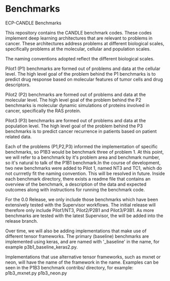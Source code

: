 # Benchmarks
ECP-CANDLE Benchmarks


This repository contains the CANDLE benchmark codes. These codes implement deep learning architectures that are relevant to problems in cancer. These architectures address problems at different biological scales, specifically problems at the molecular, cellular and population scales.

The naming conventions adopted reflect the different biological scales.

Pilot1 (P1) benchmarks are formed out of problems and data at the cellular level. The high level goal of the problem behind the P1 benchmarks is to predict drug response based on molecular features of tumor cells and drug descriptors.

Pilot2 (P2) benchmarks are formed out of problems and data at the molecular level. The high level goal of the problem behind the P2 benchmarks is molecular dynamic simulations of proteins involved in cancer, specifically the RAS protein.

Pilot3 (P3) benchmarks are formed out of problems and data at the population level. The high level goal of the problem behind the P3 benchmarks is to predict cancer recurrence in patients based on patient related data.

Each of the problems (P1,P2,P3) informed the implementation of specific benchmarks, so P1B3 would be benchmark three of problem 1.
At this point, we will refer to a benchmark by it's problem area and benchmark number, so it's natural to talk of the P1B1 benchmark.In the course of development, two new benchmarks were added to Pilot 1, named NT3 and TC1, which do not currretly fit the naming convention. This will be resolved in future. Inside each benchmark directory, there exists a readme file that contains an overview of the benchmark, a description of the data and expected outcomes along with instructions for running the benchmark code.

For the 0.0 Release, we only include those benchmarks which have been extensively tested with the Supervisor workflows. The initial release will therefore only include Pilot1/NT3, Pilot2/P2B1 and Pilot3/P3B1. As more benchmarks are tested with the latest Supervisor, the will be added into the release branch. 

Over time, we will also be adding implementations that make use of different tensor frameworks. The primary (baseline) benchmarks are implemented using keras, and are named with '_baseline' in the name, for example p3b1_baseline_keras2.py. 

Implementations that use alternative tensor frameworks, such as mxnet or neon, will have the name of the framework in the name. Examples can be seen in the P1B3 benchmark contribs/ directory, for example:
        p1b3_mxnet.py
        p1b3_neon.py

